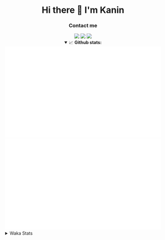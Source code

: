 <div align="center">
 <h1>Hi there 👋 I'm Kanin</h1>
 <h3>Contact me</h3>
 <a href="mailto:im@kanin.dev"><img src="https://img.shields.io/badge/gmail-%23D14836.svg?&style=for-the-badge&logo=gmail&logoColor=white"/></a>
 <a href="https://twitter.com/KaninDev"><img src="https://img.shields.io/badge/twitter-%231DA1F2.svg?&style=for-the-badge&logo=twitter&logoColor=white"/></a>
 <a href="https://www.linkedin.com/in/KaninDev"><img src="https://img.shields.io/badge/linkedin-%230077B5.svg?&style=for-the-badge&logo=linkedin&logoColor=white"/></a>
<details open>
  <summary>📈 <b>Github stats:</b></summary>
  <img src="https://github.com/Kanin/Kanin/blob/master/scripts/GitHubStats/generated/overview.svg"/>
  <img src="https://github.com/Kanin/Kanin/blob/master/scripts/GitHubStats/generated/languages.svg"/>
</details>
</div>

<details>
 <summary>Waka Stats</summary>

<!--START_SECTION:waka-->
![Code Time](http://img.shields.io/badge/Code%20Time-1%2C980%20hrs%204%20mins-blue)

![Profile Views](http://img.shields.io/badge/Profile%20Views-3-blue)

![Lines of code](https://img.shields.io/badge/From%20Hello%20World%20I%27ve%20Written-832.4%20thousand%20lines%20of%20code-blue)

**🐱 My GitHub Data** 

> 📦 99.8 kB Used in GitHub's Storage 
 > 
> 🏆 175 Contributions in the Year 2023
 > 
> 🚫 Not Opted to Hire
 > 
> 📜 20 Public Repositories 
 > 
> 🔑 10 Private Repositories 
 > 
**I'm an Early 🐤** 

```text
🌞 Morning                2405 commits        ██████░░░░░░░░░░░░░░░░░░░   24.21 % 
🌆 Daytime                2938 commits        ███████░░░░░░░░░░░░░░░░░░   29.58 % 
🌃 Evening                2827 commits        ███████░░░░░░░░░░░░░░░░░░   28.46 % 
🌙 Night                  1763 commits        ████░░░░░░░░░░░░░░░░░░░░░   17.75 % 
```
📅 **I'm Most Productive on Monday** 

```text
Monday                   1793 commits        █████░░░░░░░░░░░░░░░░░░░░   18.05 % 
Tuesday                  1293 commits        ███░░░░░░░░░░░░░░░░░░░░░░   13.02 % 
Wednesday                1048 commits        ███░░░░░░░░░░░░░░░░░░░░░░   10.55 % 
Thursday                 1503 commits        ████░░░░░░░░░░░░░░░░░░░░░   15.13 % 
Friday                   1668 commits        ████░░░░░░░░░░░░░░░░░░░░░   16.79 % 
Saturday                 1016 commits        ███░░░░░░░░░░░░░░░░░░░░░░   10.23 % 
Sunday                   1612 commits        ████░░░░░░░░░░░░░░░░░░░░░   16.23 % 
```


📊 **This Week I Spent My Time On** 

```text
🕑︎ Time Zone: America/New_York

💬 Programming Languages: 
Python                   6 hrs 2 mins        ██████████████░░░░░░░░░░░   56.25 % 
HTML                     2 hrs 56 mins       ███████░░░░░░░░░░░░░░░░░░   27.40 % 
SCSS                     1 hr 5 mins         ███░░░░░░░░░░░░░░░░░░░░░░   10.22 % 
Log File                 35 mins             █░░░░░░░░░░░░░░░░░░░░░░░░   05.57 % 
SQL                      1 min               ░░░░░░░░░░░░░░░░░░░░░░░░░   00.29 % 

🔥 Editors: 
PyCharm                  10 hrs 44 mins      █████████████████████████   100.00 % 

🐱‍💻 Projects: 
NailaSite                6 hrs 46 mins       ████████████████░░░░░░░░░   63.04 % 
Naila.py                 3 hrs 51 mins       █████████░░░░░░░░░░░░░░░░   35.99 % 
BB-CommunityBot          6 mins              ░░░░░░░░░░░░░░░░░░░░░░░░░   00.97 % 

💻 Operating System: 
Windows                  10 hrs 44 mins      █████████████████████████   100.00 % 
```

**I Mostly Code in Python** 

```text
Python                   26 repos            ███████████████░░░░░░░░░░   60.47 % 
Java                     6 repos             ███░░░░░░░░░░░░░░░░░░░░░░   13.95 % 
JavaScript               4 repos             ██░░░░░░░░░░░░░░░░░░░░░░░   09.30 % 
Kotlin                   2 repos             █░░░░░░░░░░░░░░░░░░░░░░░░   04.65 % 
HTML                     2 repos             █░░░░░░░░░░░░░░░░░░░░░░░░   04.65 % 
```



**Timeline**

![Lines of Code chart](https://raw.githubusercontent.com/Kanin/Kanin/master/assets/bar_graph.png)


 Last Updated on 08/05/2023 21:04:47 UTC
<!--END_SECTION:waka-->
</details>
